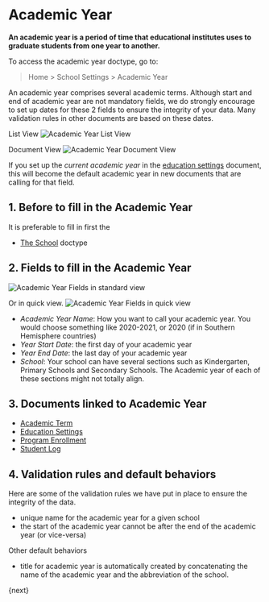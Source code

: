 <!-- add-breadcrumbs -->
# Academic Year

**An academic year is a period of time that educational institutes uses to graduate students from one year to another.**

To access the academic year doctype, go to:

> Home > School Settings > Academic Year

An academic year comprises several academic terms.  Although start and end of academic year are not mandatory fields, we do strongly encourage to set up dates for these 2 fields to ensure the integrity of your data.  Many validation rules in other documents are based on these dates.  

List View
 ![Academic Year List View](/docs/assets/img/school-settings/academic-year-listview.png)

Document View
![Academic Year Document View](/docs/assets/img/school-settings/academic-year-docview.png)

If you set up the *current academic year* in the [education settings](/docs/user/manual/en/education-settings/education-settings) document, this will become the default academic year in new documents that are calling for that field.

## 1. Before to fill in the Academic Year
It is preferable to fill in first the

* [The School](/docs/user/manual/en/education-settings/school) doctype

## 2. Fields to fill in the Academic Year  

![Academic Year Fields in standard view](/docs/assets/img/school-settings/academic-year-fields.png)

Or in quick view.
![Academic Year Fields in quick view](/docs/assets/img/school-settings/academic-year-fields-2.png)

* *Academic Year Name*: How you want to call your academic year. You would choose something like 2020-2021, or 2020 (if in Southern Hemisphere countries)
* *Year Start Date*: the first day of your academic year
* *Year End Date*: the last day of your academic year
* *School*: Your school can have several sections such as Kindergarten, Primary Schools and Secondary Schools. The Academic year of each of these sections might not totally align.  

## 3. Documents linked to Academic Year

* [Academic Term](/docs/user/manual/en/education-settings/03_academic-term)
* [Education Settings](/docs/user/manual/en/education-settings/education-settings)
* [Program Enrollment](/docs/user/manual/en/schedule/program-enrollment)
* [Student Log](/docs/user/manual/en/student/student-log)

## 4. Validation rules and default behaviors
Here are some of the validation rules we have put in place to ensure the integrity of the data.

* unique name for the academic year for a given school
* the start of the academic year cannot be after the end of the academic year (or vice-versa)

Other default behaviors

* title for academic year is automatically created by concatenating the name of the academic year and the abbreviation of the school.

{next}
